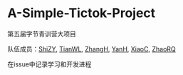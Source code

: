 # A-Simple-Tictok-Project
第五届字节青训营大项目

队伍成员：[ShiZY](https://github.com/goudanshi), [TianWL](https://github.com/willingT), [ZhangH](https://github.com/shazi4399), [YanH](https://github.com/Lune32767), [XiaoC](https://github.com/borntodie-new), [ZhaoRQ](https://github.com/runqi-zhao)

在issue中记录学习和开发进程

